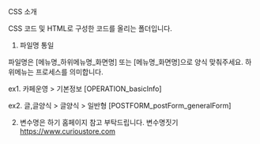 ﻿CSS 소개

CSS 코드 및 HTML로 구성한 코드를 올리는 폴더입니다.


1. 파일명 통일

파일명은 [메뉴명_하위메뉴명_화면명] 또는 [메뉴명_화면명]으로 양식 맞춰주세요.
하위메뉴는 프로세스를 의미합니다.

ex1. 카페운영 > 기본정보
[OPERATION_basicInfo]

ex2. 글,글양식 > 글양식 > 일반형
[POSTFORM_postForm_generalForm]

2. 변수명은 하기 홈페이지 참고 부탁드립니다.
변수명짓기 https://www.curioustore.com
